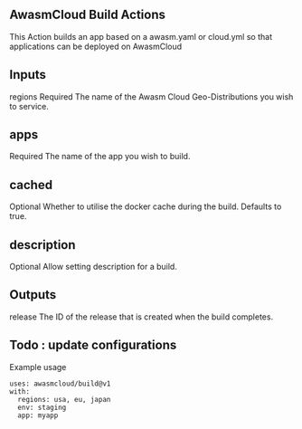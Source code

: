 ## AwasmCloud Build Actions
This Action builds an app based on a awasm.yaml or cloud.yml so that applications can be deployed on AwasmCloud

## Inputs
regions
Required The name of the Awasm Cloud Geo-Distributions you wish to service.

## apps
Required The name of the app you wish to build.

## cached
Optional Whether to utilise the docker cache during the build. Defaults to true.

## description
Optional Allow setting description for a build.

## Outputs
release
The ID of the release that is created when the build completes.

## Todo : update configurations
Example usage
```
uses: awasmcloud/build@v1
with:
  regions: usa, eu, japan
  env: staging
  app: myapp 
```
